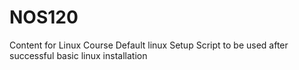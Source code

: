 # NOS120
Content for Linux Course
Default linux Setup Script to be used after successful basic linux installation
